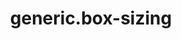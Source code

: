 ---
layout: documentation-single
title: generic.box-sizing
section: generic
package: generic.box-sizing
---